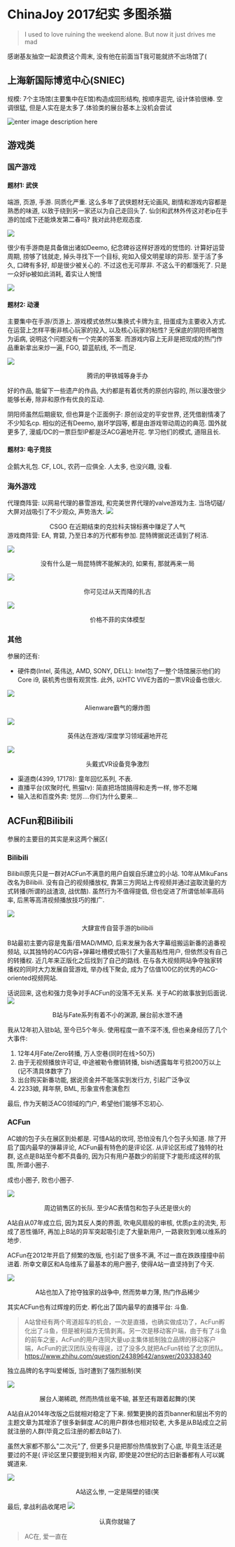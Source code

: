 # ChinaJoy 2017纪实 多图杀猫


> I used to love ruining the weekend alone. But now it just drives me mad

<!--more-->

感谢基友抽空一起浪费这个周末, 没有他在前面当T我可能就挤不出场馆了(

## 上海新国际博览中心(SNIEC)

规模: 7个主场馆(主要集中在E馆)构造成回形结构, 按顺序逛完, 设计体验很棒. 空调很猛, 但是人实在是太多了.体验类的展台基本上没机会尝试

![enter image description here](http://my-imgshare.oss-cn-shenzhen.aliyuncs.com/DSC01531.jpg)

## 游戏类

### 国产游戏

#### 题材1: 武侠

端游, 页游, 手游. 
同质化严重. 这么多年了武侠题材无论画风, 剧情和游戏内容都是熟悉的味道, 以致于绕到另一家还以为自己走回头了. 
仙剑和武林外传这对老ip在手游的加成下还能焕发第二春吗? 我对此持悲观态度. 

![](http://my-imgshare.oss-cn-shenzhen.aliyuncs.com/DSC01475.jpg)

很少有手游商是具备做出诸如Deemo, 纪念碑谷这样好游戏的觉悟的.
计算好运营周期, 捞够了钱就走, 掉头寻找下一个目标, 宛如入侵文明星球的异形. 至于活了多久, 口碑有多好, 却是很少被关心的. 不过这也无可厚非. 不这么干的都饿死了. 只是一众好ip被如此消耗, 着实让人惋惜

![](http://my-imgshare.oss-cn-shenzhen.aliyuncs.com/DSC01478.jpg)

#### 题材2: 动漫

主要集中在手游/页游上. 游戏模式依然以集换式卡牌为主, 扭蛋成为主要收入方式. 在运营上怎样平衡非核心玩家的投入,  以及核心玩家的粘性? 无保底的阴阳师被饱为诟病,  说明这个问题没有一个完美的答案. 而游戏内容上无非是把现成的热门作品重新拿出来炒一遍, FGO, 碧蓝航线, 不一而足.

![](http://my-imgshare.oss-cn-shenzhen.aliyuncs.com/DSC01488.jpg)
<center> 腾讯的甲铁城等身手办 </center >

好的作品, 能留下一些遗产的作品, 大约都是有着优秀的原创内容的, 所以漫改很少能够长寿, 除非和原作有优良的互动. 

阴阳师虽然后期疲软, 但也算是个正面例子: 原创设定的平安世界, 还凭借剧情凑了不少知名cp. 相似的还有Deemo, 崩坏学园等, 都是由游戏带动周边的典范. 国外就更多了, 漫威/DC的一票巨型IP都是泛ACG遍地开花. 学习他们的模式, 道阻且长.

#### 题材3: 电子竞技
企鹅大礼包. CF, LOL, 农药一应俱全. 人太多, 也没兴趣, 没看.

### 海外游戏
代理商阵营: 以网易代理的暴雪游戏, 和完美世界代理的valve游戏为主. 当场切磋/大屏对战吸引了不少观众, 声势浩大.
![](http://my-imgshare.oss-cn-shenzhen.aliyuncs.com/DSC01482.jpg)
<center> CSGO 在近期结束的克拉科夫锦标赛中赚足了人气</center >
游戏商阵营: EA, 育碧, 乃至日本的万代都有参加. 昆特牌据说还请到了柯洁.

![](http://my-imgshare.oss-cn-shenzhen.aliyuncs.com/DSC01484.jpg)
<center> 没有什么是一局昆特牌不能解决的, 如果有, 那就再来一局</center >

![](http://my-imgshare.oss-cn-shenzhen.aliyuncs.com/DSC01493.jpg)
<center> 你可见过从天而降的扎古</center >

![](http://my-imgshare.oss-cn-shenzhen.aliyuncs.com/DSC01521.jpg)
<center> 价格不菲的实体模型 </center >


### 其他

参展的还有:

 - 硬件商(Intel, 英伟达, AMD, SONY, DELL): Intel包了一整个场馆展示他们的Core i9, 装机秀也很有观赏性. 此外, 以HTC VIVE为首的一票VR设备也很火.

![](http://my-imgshare.oss-cn-shenzhen.aliyuncs.com/DSC01513.jpg)
<center> Alienware霸气的爆炸图 </center >

![](http://my-imgshare.oss-cn-shenzhen.aliyuncs.com/DSC01498.jpg)
<center> 英伟达在游戏/深度学习领域遍地开花 </center >

![](http://my-imgshare.oss-cn-shenzhen.aliyuncs.com/DSC01517.jpg)
<center> 头戴式VR设备竞争激烈 </center >

 - 渠道商(4399, 17178): 童年回忆系列, 不表.
 - 直播平台(欢聚时代, 熊猫tv): 简直把场馆搞得和走秀一样, 惨不忍睹
 - 输入法和百度外卖: 觉厉....你们为什么要来...

## ACFun和Bilibili

参展的主要目的其实是来这两个展区(

### Bilibili
Bilibili原先只是一群对ACFun不满意的用户自娱自乐建立的小站. 10年从MikuFans改名为Bilibili. 没有自己的视频播放权, 靠第三方网站上传视频并通过盗取流量的方式转播(所谓的战渣浪, 战优酷). 虽然行为不值得提倡, 但也促进了所谓低帧率高码率, 后黑等高清视频播放技巧的推广.

![](http://my-imgshare.oss-cn-shenzhen.aliyuncs.com/DSC01502.jpg)
<center> 大肆宣传自营手游的bilibili </center >

B站最初主要内容是鬼畜/音MAD/MMD, 后来发展为各大字幕组搬运新番的追番视频站, 以其独特的ACG内容+弹幕吐槽模式吸引了大量高粘性用户, 但依然没有自己的转播权. 近几年来正版化之后找到了自己的路线. 在与各大视频网站争夺独家转播权的同时大力发展自营游戏, 举办线下聚会, 成为了估值100亿的优秀的ACG-oriented视频网站.

话说回来, 这也和强力竞争对手ACFun的没落不无关系. 关于AC的故事放到后面说.
![](http://my-imgshare.oss-cn-shenzhen.aliyuncs.com/DSC01509.jpg)
<center> B站与Fate系列有着不小的渊源, 展台前水泄不通 </center >

我从12年初入驻b站, 至今已5个年头. 使用程度一直不深不浅, 但也亲身经历了几个大事件:

1. 12年4月Fate/Zero转播, 万人空巷(同时在线>50万)
2. 由于无视频播放许可证, 中途被勒令撤销转播, bishi透露每年亏损200万以上(记不清具体数字了)
4. 出台购买新番功能, 据说资金并不能落实到发行方, 引起广泛争议
5. 2233娘, 拜年祭, BML, 形象宣传愈演愈烈

最后, 作为天朝泛ACG领域的门户, 希望他们能够不忘初心.

### ACFun

AC娘的包子头在展区到处都是. 可惜A站的坎坷, 恐怕没有几个包子头知道. 除了开启了国内最早的弹幕评论, ACFun最有特色的是评论区. 从评论区形成了独特的社群, 这点是B站至今都不具备的, 因为只有用户基数少的前提下才能形成这样的氛围, 所谓小圈子. 

成也小圈子, 败也小圈子.

![](http://my-imgshare.oss-cn-shenzhen.aliyuncs.com/DSC01526.jpg)
<center> 周边销售区的长队. 至少AC表情包和包子头还是很火的 </center >

A站自从07年成立后, 因为其反人类的界面, 吹电风扇般的审核, 优质p主的流失, 形成了恶性循环, 再加上B站的异军突起吸引走了大量新用户,  一路衰败到难以维系的地步.

ACFun在2012年开启了频繁的改版, 也引起了很多不满, 不过一直在跌跌撞撞中前进着. 所幸文章区和A岛维系了最基本的用户圈子, 使得A站一直坚持到了今天.

![](http://my-imgshare.oss-cn-shenzhen.aliyuncs.com/DSC01527.jpg)
<center> A站也加入了抢夺独家的战争中, 然而势单力薄, 热门作品稀少 </center >

其实ACFun也有过辉煌的历史. 孵化出了国内最早的直播平台: 斗鱼.

> A站曾经有两个弯道超车的机会，一次是直播，也确实做成功了，AcFun孵化出了斗鱼，但是被利益方无情剥离。另一次是移动客户端，由于有了斗鱼的前车之鉴，AcFun的用户连同大量up主集体抵制独立品牌的移动客户端，AcFun的武汉团队没有得逞，过了没多久就把AcFun转给了北京团队。
https://www.zhihu.com/question/24389642/answer/203338340

独立品牌的名字叫爱稀饭, 当时遭到了强烈抵制(笑

![](http://my-imgshare.oss-cn-shenzhen.aliyuncs.com/DSC01529.jpg)
<center> 展台人潮稀疏, 然而热情丝毫不输, 甚至还有跟着起舞的(笑</center >

A站自从2014年改版之后就相对稳定了下来. 频繁更换的首页banner和层出不穷的主题文章为其增添了很多新鲜度.AC的用户群体也相对较老, 大多是从B站成立之前就注册的人群(毕竟之后注册的都去B站了). 

虽然大家都不那么"二次元"了, 但更多只是把那份热情放到了心底, 毕竟生活还是要过的不是( 评论区里只要提到相关内容, 即使是20世纪的古旧新番都有人可以娓娓道来.

![](http://my-imgshare.oss-cn-shenzhen.aliyuncs.com/DSC01507.jpg)
<center> A站这么惨, 一定是隔壁的错(笑 </center >

最后, 拿战利品收尾吧
![](http://my-imgshare.oss-cn-shenzhen.aliyuncs.com/DSC01550.jpg)
<center> 认真你就输了 </center >

> AC在, 爱一直在
